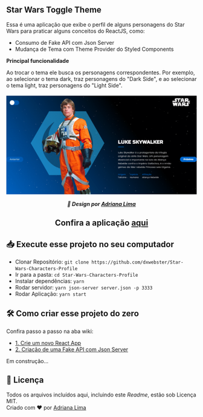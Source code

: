 ## Star Wars Toggle Theme

Essa é uma aplicação que exibe o perfil de alguns personagens do Star Wars para praticar alguns conceitos do ReactJS, como:

- Consumo de Fake API com Json Server
- Mudança de Tema com Theme Provider do Styled Components

**Principal funcionalidade**

Ao trocar o tema ele busca os personagens correspondentes. Por exemplo, ao selecionar o tema dark, traz personagens do "Dark Side", e ao selecionar o tema light, traz personagens do "Light Side".

<p align=center>

<h5 align=center>
<img src="readme/Capa2.gif"><br>

🎨 Design por [Adriana Lima](https://github.com/dxwebster)

</h5>

<h2 align=center>

Confira a aplicação [aqui](#)

</h2>

</p>

## 📥 Execute esse projeto no seu computador

- Clonar Repositório: `git clone https://github.com/dxwebster/Star-Wars-Characters-Profile`
- Ir para a pasta: `cd Star-Wars-Characters-Profile`
- Instalar dependências: `yarn`
- Rodar servidor: `yarn json-server server.json -p 3333`
- Rodar Aplicação: `yarn start`


## 🛠 Como criar esse projeto do zero

Confira passo a passo na aba wiki:

- [1. Crie um novo React App](https://github.com/dxwebster/Star-Wars-Characters-Profile/wiki/1.-Crie-um-novo-React-App)
- [2. Criação de uma Fake API com Json Server](https://github.com/dxwebster/Star-Wars-Toggle-Theme/wiki/2.-Cria%C3%A7%C3%A3o-de-uma-Fake-API-com-Json-Server)

Em construção...

## 📕 Licença

Todos os arquivos incluídos aqui, incluindo este _Readme_, estão sob Licença MIT.<br>
Criado com ❤ por [Adriana Lima](https://github.com/dxwebster)

